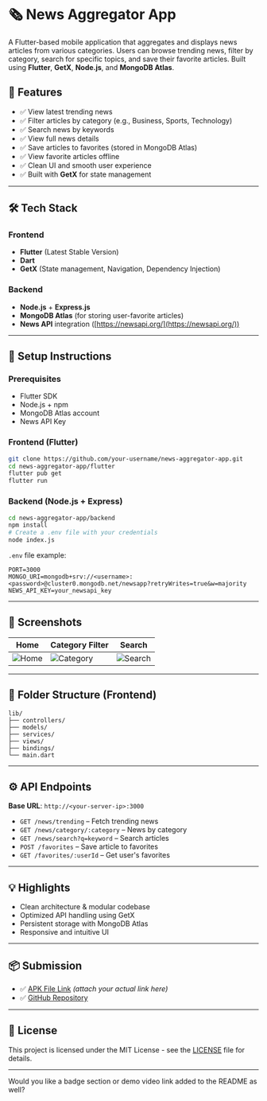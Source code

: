 # 🗞️ News Aggregator App

A Flutter-based mobile application that aggregates and displays news articles from various categories. Users can browse trending news, filter by category, search for specific topics, and save their favorite articles. Built using **Flutter**, **GetX**, **Node.js**, and **MongoDB Atlas**.

## 📱 Features

* ✅ View latest trending news
* ✅ Filter articles by category (e.g., Business, Sports, Technology)
* ✅ Search news by keywords
* ✅ View full news details
* ✅ Save articles to favorites (stored in MongoDB Atlas)
* ✅ View favorite articles offline
* ✅ Clean UI and smooth user experience
* ✅ Built with **GetX** for state management

---

## 🛠️ Tech Stack

### Frontend

* **Flutter** (Latest Stable Version)
* **Dart**
* **GetX** (State management, Navigation, Dependency Injection)

### Backend

* **Node.js** + **Express.js**
* **MongoDB Atlas** (for storing user-favorite articles)
* **News API** integration ([https://newsapi.org/](https://newsapi.org/))

---

## 🔧 Setup Instructions

### Prerequisites

* Flutter SDK
* Node.js + npm
* MongoDB Atlas account
* News API Key

### Frontend (Flutter)

```bash
git clone https://github.com/your-username/news-aggregator-app.git
cd news-aggregator-app/flutter
flutter pub get
flutter run
```

### Backend (Node.js + Express)

```bash
cd news-aggregator-app/backend
npm install
# Create a .env file with your credentials
node index.js
```

`.env` file example:

```env
PORT=3000
MONGO_URI=mongodb+srv://<username>:<password>@cluster0.mongodb.net/newsapp?retryWrites=true&w=majority
NEWS_API_KEY=your_newsapi_key
```

---

## 📸 Screenshots

| Home                          | Category Filter                       | Search                            |
| ----------------------------- | ------------------------------------- | --------------------------------- |
| ![Home](screenshots/home.png) | ![Category](screenshots/category.png) | ![Search](screenshots/search.png) |

---

## 📁 Folder Structure (Frontend)

```
lib/
├── controllers/
├── models/
├── services/
├── views/
├── bindings/
└── main.dart
```

---

## ⚙️ API Endpoints

**Base URL**: `http://<your-server-ip>:3000`

* `GET /news/trending` – Fetch trending news
* `GET /news/category/:category` – News by category
* `GET /news/search?q=keyword` – Search articles
* `POST /favorites` – Save article to favorites
* `GET /favorites/:userId` – Get user's favorites

---

## 💡 Highlights

* Clean architecture & modular codebase
* Optimized API handling using GetX
* Persistent storage with MongoDB Atlas
* Responsive and intuitive UI

---

## 📦 Submission

* ✅ [APK File Link](#) *(attach your actual link here)*
* ✅ [GitHub Repository](https://github.com/your-username/news-aggregator-app)

---

## 📄 License

This project is licensed under the MIT License - see the [LICENSE](LICENSE) file for details.

---

Would you like a badge section or demo video link added to the README as well?
